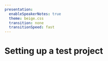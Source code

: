 ```yaml
---
presentation:
  enableSpeakerNotes: true
  theme: beige.css
  transition: none
  transitionSpeed: fast
---
```


<!-- slide -->

# Setting up a test project
